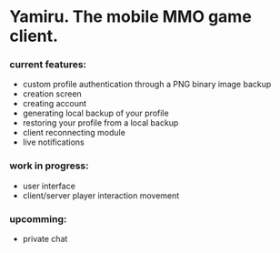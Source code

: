 # Yamiru. The mobile MMO game client.

### current features:
- custom profile authentication through a PNG binary image backup
- creation screen 
- creating account 
- generating local backup of your profile 
- restoring your profile from a local backup 
- client reconnecting module 
- live notifications

### work in progress:
- user interface 
- client/server player interaction movement

### upcomming:
- private chat
